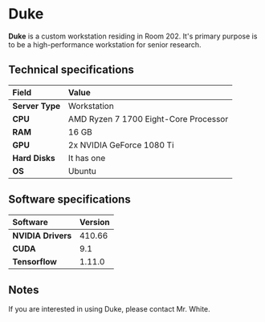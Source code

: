 # Duke

**Duke** is a custom workstation residing in Room 202. It's primary purpose is to be a high-performance workstation for senior research.

## Technical specifications

| Field | Value |
| :--- | :--- |
| **Server Type** | Workstation |
| **CPU** | AMD Ryzen 7 1700 Eight-Core Processor |
| **RAM** | 16 GB |
| **GPU** | 2x NVIDIA GeForce 1080 Ti |
| **Hard Disks** | It has one |
| **OS** | Ubuntu |

## Software specifications

| Software | Version |
| :--- | :--- |
| **NVIDIA Drivers** | 410.66 |
| **CUDA** | 9.1 |
| **Tensorflow** | 1.11.0 |

## Notes

If you are interested in using Duke, please contact Mr. White.

